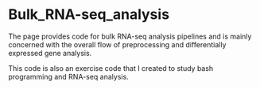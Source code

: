 # Bulk_RNA-seq_analysis

The page provides code for bulk RNA-seq analysis pipelines and is mainly concerned with the overall flow of preprocessing and differentially expressed gene analysis.

This code is also an exercise code that I created to study bash programming and RNA-seq analysis.
